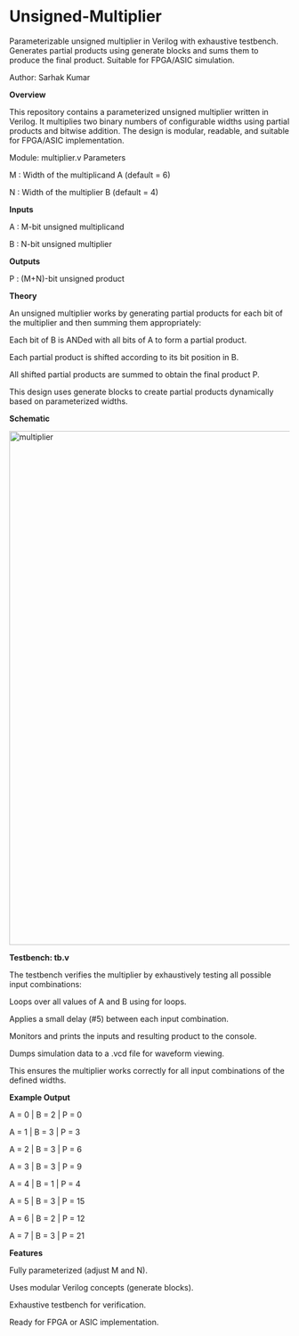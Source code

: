 # Unsigned-Multiplier
Parameterizable unsigned multiplier in Verilog with exhaustive testbench. Generates partial products using generate blocks and sums them to produce the final product. Suitable for FPGA/ASIC simulation.

Author: Sarhak Kumar

**Overview**

This repository contains a parameterized unsigned multiplier written in Verilog. It multiplies two binary numbers of configurable widths using partial products and bitwise addition. The design is modular, readable, and suitable for FPGA/ASIC implementation.

Module: multiplier.v
Parameters

M : Width of the multiplicand A (default = 6)

N : Width of the multiplier B (default = 4)

**Inputs**

A : M-bit unsigned multiplicand

B : N-bit unsigned multiplier

**Outputs**

P : (M+N)-bit unsigned product

**Theory**

An unsigned multiplier works by generating partial products for each bit of the multiplier and then summing them appropriately:

Each bit of B is ANDed with all bits of A to form a partial product.

Each partial product is shifted according to its bit position in B.

All shifted partial products are summed to obtain the final product P.

This design uses generate blocks to create partial products dynamically based on parameterized widths.

**Schematic**

<img width="1209" height="922" alt="multiplier" src="https://github.com/user-attachments/assets/230946bd-129a-4cc6-a5b4-fe38ccd3d20c" />

**Testbench: tb.v**

The testbench verifies the multiplier by exhaustively testing all possible input combinations:

Loops over all values of A and B using for loops.

Applies a small delay (#5) between each input combination.

Monitors and prints the inputs and resulting product to the console.

Dumps simulation data to a .vcd file for waveform viewing.

This ensures the multiplier works correctly for all input combinations of the defined widths.

**Example Output**

A = 0  |  B = 2  |  P =  0

A = 1  |  B = 3  |  P =  3

A = 2  |  B = 3  |  P =  6

A = 3  |  B = 3  |  P =  9

A = 4  |  B = 1  |  P =  4

A = 5  |  B = 3  |  P = 15

A = 6  |  B = 2  |  P = 12

A = 7  |  B = 3  |  P = 21


**Features**

Fully parameterized (adjust M and N).

Uses modular Verilog concepts (generate blocks).

Exhaustive testbench for verification.

Ready for FPGA or ASIC implementation.

